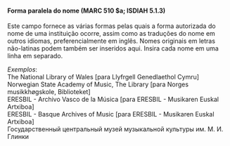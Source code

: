 #### **Forma paralela do nome (MARC 510 $a; ISDIAH 5.1.3)**

Este campo fornece as várias formas pelas quais a forma autorizada do nome de uma instituição ocorre, assim como as traduções do nome em outros idiomas, preferencialmente em inglês. Nomes originais em letras não-latinas podem também ser inseridos aqui. Insira cada nome em uma linha em separado.

_Exemplos_:  
The National Library of Wales [para Llyfrgell Genedlaethol Cymru]  
Norwegian State Academy of Music, The Library [para Norges musikkhøgskole, Biblioteket]  
ERESBIL - Archivo Vasco de la Música [para ERESBIL - Musikaren Euskal Artxiboa]  
ERESBIL - Basque Archives of Music [para ERESBIL - Musikaren Euskal Artxiboa]  
Государственный центральный музей музыкальной культуры им. М. И. Глинки